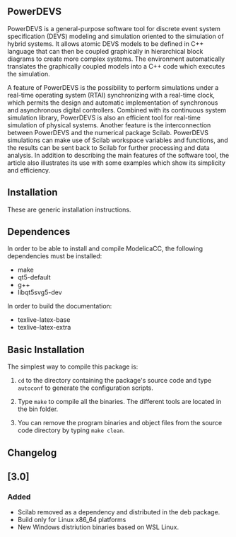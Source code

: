 ## PowerDEVS

PowerDEVS is a general-purpose software tool for discrete event system 
specification (DEVS) modeling and simulation oriented to the simulation of 
hybrid systems. It allows atomic DEVS models to be defined in C++ language 
that can then be coupled graphically in hierarchical block diagrams to 
create more complex systems. The environment automatically translates the 
graphically coupled models into a C++ code which executes the simulation. 

A feature of PowerDEVS is the possibility to perform simulations under a 
real-time operating system (RTAI) synchronizing with a real-time clock, 
which permits the design and automatic implementation of synchronous and 
asynchronous digital controllers. Combined with its continuous system 
simulation library, PowerDEVS is also an efficient tool for real-time 
simulation of physical systems. 
Another feature is the interconnection between PowerDEVS and the numerical 
package Scilab. PowerDEVS simulations can make use of Scilab workspace 
variables and functions, and the results can be sent back to Scilab for further 
processing and data analysis. In addition to describing the main features 
of the software tool, the article also illustrates its use with some examples 
which show its simplicity and efficiency.

## Installation

These are generic installation instructions.

## Dependences

In order to be able to install and compile ModelicaCC, 
the following  dependencies must be installed: 

   * make
   * qt5-default
   * g++ 
   * libqt5svg5-dev

In order to build the documentation:

   * texlive-latex-base
   * texlive-latex-extra

## Basic Installation

The simplest way to compile this package is:

  1. `cd` to the directory containing the package's source code and type
     `autoconf` to generate the configuration scripts.
    
  3. Type `make` to compile all the binaries. The different tools are located 
     in the bin folder. 

  4. You can remove the program binaries and object files from the
     source code directory by typing `make clean`.  

## Changelog

## [3.0]
### Added 
- Scilab removed as a dependency and distributed in the deb package.
- Build only for Linux x86_64 platforms
- New Windows distriution binaries based on WSL Linux.  
